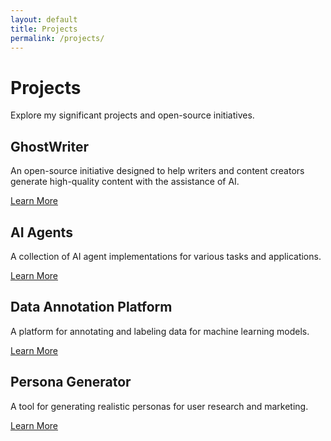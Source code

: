 ```yaml
---
layout: default
title: Projects
permalink: /projects/
---
```


# Projects

Explore my significant projects and open-source initiatives.

## GhostWriter

An open-source initiative designed to help writers and content creators generate high-quality content with the assistance of AI.

[Learn More](/2024/10/24/Ghost-Writer.html)

## AI Agents

A collection of AI agent implementations for various tasks and applications.

[Learn More](/2024/10/30/Creating-AI-Agents.html)

## Data Annotation Platform

A platform for annotating and labeling data for machine learning models.

[Learn More](/2024/11/21/Build-a-data-annotation-platform.html)

## Persona Generator

A tool for generating realistic personas for user research and marketing.

[Learn More](/2024/11/27/Enhanced-Persona-Generator.html)
